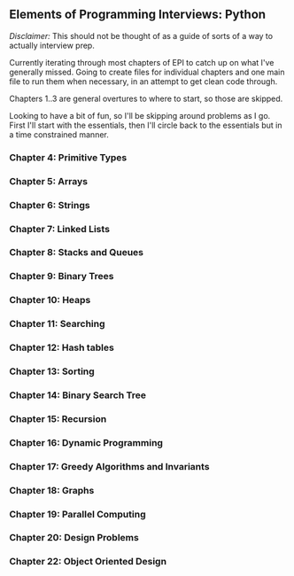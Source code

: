 ## Elements of Programming Interviews: Python

_Disclaimer:_ This should not be thought of as a guide of sorts of a way to actually interview prep.

Currently iterating through most chapters of EPI to catch up on what I've generally missed.
Going to create files for individual chapters and one main file to run them when necessary, in an attempt to get clean
code through.

Chapters 1..3 are general overtures to where to start, so those are skipped.

Looking to have a bit of fun, so I'll be skipping around problems as I go. First I'll start with the essentials, then
I'll circle back to the essentials but in a time constrained manner.

### Chapter 4: Primitive Types
### Chapter 5: Arrays
### Chapter 6: Strings
### Chapter 7: Linked Lists
### Chapter 8: Stacks and Queues
### Chapter 9: Binary Trees
### Chapter 10: Heaps
### Chapter 11: Searching
### Chapter 12: Hash tables
### Chapter 13: Sorting
### Chapter 14: Binary Search Tree
### Chapter 15: Recursion 
### Chapter 16: Dynamic Programming
### Chapter 17: Greedy Algorithms and Invariants
### Chapter 18: Graphs
### Chapter 19: Parallel Computing
### Chapter 20: Design Problems
### Chapter 22: Object Oriented Design
